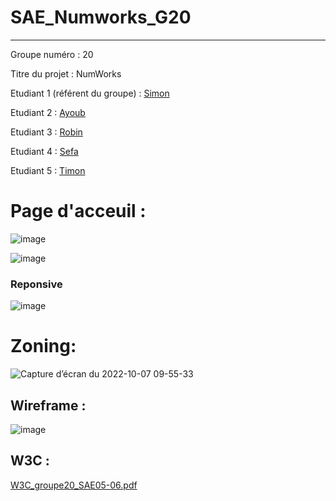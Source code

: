 # SAE_Numworks_G20
***
Groupe numéro : 20

Titre du projet : NumWorks 

Etudiant 1 (référent du groupe) :  [Simon](mailto:simon.bonnin@edu.univ-fcomte.fr?subject=SAE_1_05_06)

Etudiant 2 : [Ayoub](mailto:ayoub.tajani@edu.univ-fcomte.fr?subject=SAE_1_05_06) 

Etudiant 3 : [Robin](mailto:robin.cassard@edu.univ-fcomte.fr?subject=SAE_1_05_06) 

Etudiant 4 : [Sefa](mailto:sefa.tas@edu.univ-fcomte.fr?subject=SAE_1_05_06) 

Etudiant 5 : [Timon](mailto:timon.dubreuil@edu.univ-fcomte.fr?subject=SAE_1_05_06) 

# Page d'acceuil :
![image](https://user-images.githubusercontent.com/89230848/194497968-716a2464-8a6b-48c7-91d7-5848a61077ae.png)

![image](https://user-images.githubusercontent.com/89230848/194498101-38f5a4d9-1304-4bc3-9223-27893485d188.png)

### Reponsive 
![image](https://user-images.githubusercontent.com/89230848/194498437-37505042-77ce-4999-a596-9a3513f437e2.png)

# Zoning:
![Capture d’écran du 2022-10-07 09-55-33](https://user-images.githubusercontent.com/113607390/194502457-54d4a713-911b-4fc9-9e84-038372653f4e.png)

## Wireframe :
![image](https://user-images.githubusercontent.com/89230848/194499313-b503d285-7b52-4dcf-a766-c54ef4d8199b.png)

## W3C :
[W3C_groupe20_SAE05-06.pdf](https://github.com/taayoub-iut90/SAE_Numworks_G20/files/9837561/W3C_groupe20_SAE05-06.pdf)







